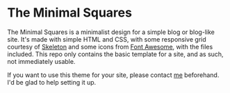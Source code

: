# The Minimal Squares

The Minimal Squares is a minimalist design for a simple blog or blog-like site. It's made with simple HTML and CSS, with some responsive grid courtesy of [Skeleton](http://getskeleton.com) and some icons from [Font Awesome](http://fontawesome.io), with the files included. This repo only contains the basic template for a site, and as such, not immediately usable. 

If you want to use this theme for your site, please contact [me](http://pseudomon.github.io) beforehand. I'd be glad to help setting it up.
